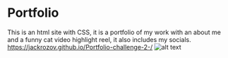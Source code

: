 # Portfolio 
This is an html site with CSS, it is a portfolio of my work with an about me and a funny cat video highlight reel, it also includes my socials.
https://jackrozov.github.io/Portfolio-challenge-2-/
![alt text](image.png)